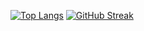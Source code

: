 
[![Top Langs](https://github-readme-stats.vercel.app/api/top-langs/?username=devmdmainuddin)](https://github.com/anuraghazra/github-readme-stats)
<a href="https://git.io/streak-stats"><img src="https://github-readme-streak-stats.herokuapp.com?user=devmdmainuddin" alt="GitHub Streak" /></a>
